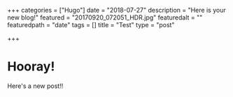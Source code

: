 +++
categories = ["Hugo"]
date = "2018-07-27"
description = "Here is your new blog!"
featured = "20170920_072051_HDR.jpg"
featuredalt = ""
featuredpath = "date"
tags = []
title = "Test"
type = "post"

+++
# Hooray!

Here's a new post!!